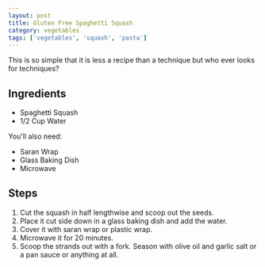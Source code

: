 ```yaml
---
layout: post
title: Gluten Free Spaghetti Squash
category: vegetables
tags: ['vegetables', 'squash', 'pasta']
---
```

This is so simple that it is less a recipe than a technique but who ever looks for techniques?

## Ingredients

* Spaghetti Squash
* 1/2 Cup Water

You'll also need:

* Saran Wrap
* Glass Baking Dish
* Microwave

## Steps

1.  Cut the squash in half lengthwise and scoop out the seeds.
2.  Place it cut side down in a glass baking dish and add the water.
3. Cover it with saran wrap or plastic wrap.
4. Microwave it for 20 minutes.
5. Scoop the strands out with a fork.  Season with olive oil and garlic salt or a pan sauce or anything at all.
